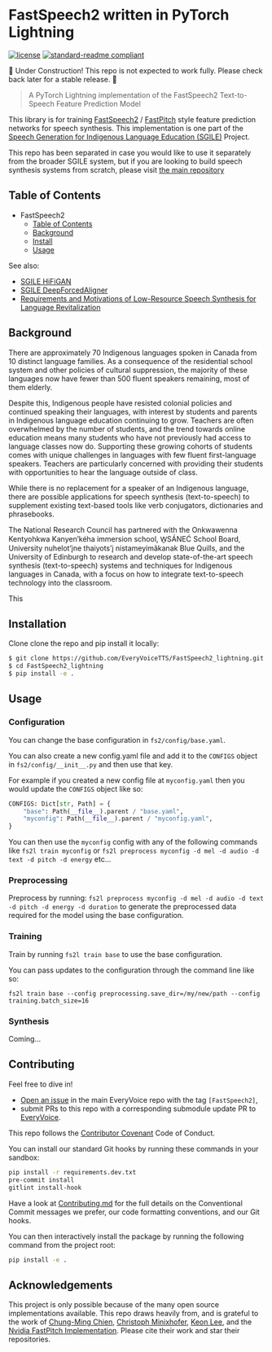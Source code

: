# FastSpeech2 written in PyTorch Lightning

<!-- [![codecov](https://codecov.io/gh/roedoejet/g2p/branch/master/graph/badge.svg)](https://codecov.io/gh/roedoejet/g2p) -->
<!-- [![Build Status](https://github.com/roedoejet/g2p/actions/workflows/tests.yml/badge.svg)](https://github.com/roedoejet/g2p/actions) -->
<!-- [![PyPI package](https://img.shields.io/pypi/v/hfgl.svg)](https://pypi.org/project/g2p/) -->
[![license](https://img.shields.io/badge/Licence-MIT-green)](LICENSE)
[![standard-readme compliant](https://img.shields.io/badge/readme%20style-standard-brightgreen.svg?style=flat-square)](https://github.com/EveryVoiceTTS/FastSpeech2_lightning)

🚧 Under Construction! This repo is not expected to work fully. Please check back later for a stable release. 🚧

> A PyTorch Lightning implementation of the FastSpeech2 Text-to-Speech Feature Prediction Model

This library is for training [FastSpeech2](https://arxiv.org/abs/2006.04558) / [FastPitch](https://arxiv.org/pdf/2006.06873.pdf) style feature prediction networks for speech synthesis. This implementation is one part of the [Speech Generation for Indigenous Language Education (SGILE)](#background) Project.

This repo has been separated in case you would like to use it separately from the broader SGILE system, but if you are looking to build speech synthesis systems from scratch, please visit [the main repository](https://github.com/EveryVoiceTTS/EveryVoice)

## Table of Contents
- FastSpeech2
  - [Table of Contents](#table-of-contents)
  - [Background](#background)
  - [Install](#install)
  - [Usage](#usage)
  <!-- - [How to Cite](#citation)
  - [License](#license) -->

See also:
  - [SGILE HiFiGAN](https://github.com/EveryVoiceTTS/HiFiGAN_iSTFT_lightning)
  - [SGILE DeepForcedAligner](https://github.com/EveryVoiceTTS/DeepForcedAligner_lightning)
  - [Requirements and Motivations of Low-Resource Speech Synthesis for Language Revitalization](https://aclanthology.org/2022.acl-long.507/)

## Background

There are approximately 70 Indigenous languages spoken in Canada from 10 distinct language families.  As a consequence of the residential school system and other policies of cultural suppression, the majority of these languages now have fewer than 500 fluent speakers remaining, most of them elderly.

Despite this, Indigenous people have resisted colonial policies and continued speaking their languages, with interest by students and parents in Indigenous language education continuing to grow. Teachers are often overwhelmed by the number of students, and the trend towards online education means many students who have not previously had access to language classes now do. Supporting these growing cohorts of students comes with unique challenges in languages with few fluent first-language speakers. Teachers are particularly concerned with providing their students with opportunities to hear the language outside of class.

While there is no replacement for a speaker of an Indigenous language, there are possible applications for speech synthesis (text-to-speech) to supplement existing text-based tools like verb conjugators, dictionaries and phrasebooks.

The National Research Council has partnered with the Onkwawenna Kentyohkwa Kanyen’kéha immersion school, W̱SÁNEĆ School Board, University nuhelot’įne thaiyots’į nistameyimâkanak Blue Quills, and the University of Edinburgh to research and develop state-of-the-art speech synthesis (text-to-speech) systems and techniques for Indigenous languages in Canada, with a focus on how to integrate text-to-speech technology into the classroom.

This

## Installation

Clone clone the repo and pip install it locally:

```sh
$ git clone https://github.com/EveryVoiceTTS/FastSpeech2_lightning.git
$ cd FastSpeech2_lightning
$ pip install -e .
```

## Usage

### Configuration

You can change the base configuration in `fs2/config/base.yaml`.

You can also create a new config.yaml file and add it to the `CONFIGS` object in `fs2/config/__init__.py` and then use that key.

For example if you created a new config file at `myconfig.yaml` then you would update the `CONFIGS` object like so:

```python
CONFIGS: Dict[str, Path] = {
    "base": Path(__file__).parent / "base.yaml",
    "myconfig": Path(__file__).parent / "myconfig.yaml",
}
```

You can then use the `myconfig` config with any of the following commands like `fs2l train myconfig` or `fs2l preprocess myconfig -d mel -d audio -d text -d pitch -d energy` etc...

### Preprocessing

Preprocess by running: `fs2l preprocess myconfig -d mel -d audio -d text -d pitch -d energy -d duration` to generate the preprocessed data required for the model using the base configuration.

### Training

Train by running `fs2l train base` to use the base configuration.

You can pass updates to the configuration through the command line like so:

`fs2l train base --config preprocessing.save_dir=/my/new/path --config training.batch_size=16`

### Synthesis

Coming...


## Contributing

Feel free to dive in!
 - [Open an issue](https://github.com/EveryVoiceTTS/EveryVoice/issues/new) in the main EveryVoice repo with the tag `[FastSpeech2]`,
 - submit PRs to this repo with a corresponding submodule update PR to [EveryVoice](https://github.com/EveryVoiceTTS/EveryVoice).

This repo follows the [Contributor Covenant](http://contributor-covenant.org/version/1/3/0/) Code of Conduct.

You can install our standard Git hooks by running these commands in your sandbox:

```sh
pip install -r requirements.dev.txt
pre-commit install
gitlint install-hook
```

Have a look at [Contributing.md](https://github.com/EveryVoiceTTS/EveryVoice/blob/main/Contributing.md)
for the full details on the Conventional Commit messages we prefer, our code
formatting conventions, and our Git hooks.

You can then interactively install the package by running the following command from the project root:

```sh
pip install -e .
```


## Acknowledgements

This project is only possible because of the many open source implementations available. This repo draws heavily from, and is grateful to the work of [Chung-Ming Chien](https://github.com/ming024/FastSpeech2), [Christoph Minixhofer](https://github.com/MiniXC/LightningFastSpeech2), [Keon Lee](https://github.com/keonlee9420/Comprehensive-Transformer-TTS), and the [Nvidia FastPitch Implementation](https://github.com/NVIDIA/DeepLearningExamples/tree/master/PyTorch/SpeechSynthesis/FastPitch). Please cite their work and star their repositories.
